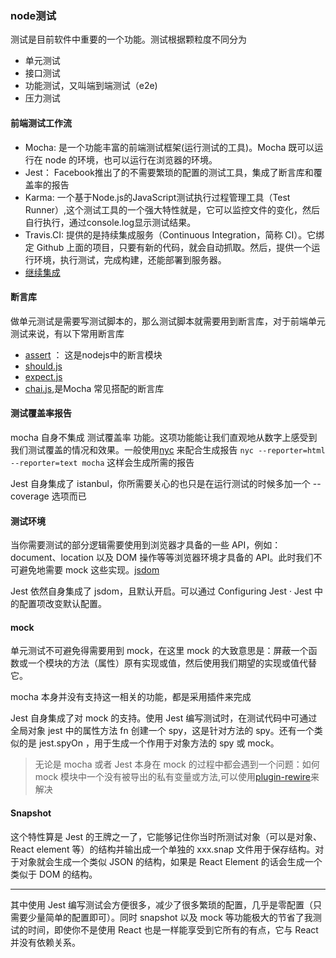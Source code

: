 ### node测试
测试是目前软件中重要的一个功能。测试根据颗粒度不同分为

- 单元测试
- 接口测试
- 功能测试，又叫端到端测试（e2e)
- 压力测试

#### 前端测试工作流
- Mocha: 是一个功能丰富的前端测试框架(运行测试的工具)。Mocha 既可以运行在 node 的环境，也可以运行在浏览器的环境。
- Jest： Facebook推出了的不需要繁琐的配置的测试工具，集成了断言库和覆盖率的报告
- Karma: 一个基于Node.js的JavaScript测试执行过程管理工具（Test Runner）,这个测试工具的一个强大特性就是，它可以监控文件的变化，然后自行执行，通过console.log显示测试结果。
- Travis.CI: 提供的是持续集成服务（Continuous Integration，简称 CI）。它绑定 Github 上面的项目，只要有新的代码，就会自动抓取。然后，提供一个运行环境，执行测试，完成构建，还能部署到服务器。
- [继续集成](http://www.ruanyifeng.com/blog/2017/12/travis_ci_tutorial.html)

#### 断言库
做单元测试是需要写测试脚本的，那么测试脚本就需要用到断言库，对于前端单元测试来说，有以下常用断言库

- [assert](http://nodejs.cn/api/assert.html) ： 这是nodejs中的断言模块
- [should.js](https://github.com/shouldjs/should.js)
- [expect.js](https://github.com/Automattic/expect.js)
- [chai.js](https://www.chaijs.com/),是Mocha 常见搭配的断言库

#### 测试覆盖率报告
mocha 自身不集成 测试覆盖率 功能。这项功能能让我们直观地从数字上感受到我们测试覆盖的情况和效果。一般使用[nyc](https://github.com/istanbuljs/nyc) 来配合生成报告 `nyc --reporter=html --reporter=text mocha` 这样会生成所需的报告

Jest 自身集成了 istanbul，你所需要关心的也只是在运行测试的时候多加一个 --coverage 选项而已

#### 测试环境
当你需要测试的部分逻辑需要使用到浏览器才具备的一些 API，例如：document、location 以及 DOM 操作等等浏览器环境才具备的 API。此时我们不可避免地需要 mock 这些实现。[jsdom](https://github.com/jsdom/jsdom)

Jest 依然自身集成了 jsdom，且默认开启。可以通过 Configuring Jest · Jest 中的配置项改变默认配置。

#### mock
单元测试不可避免得需要用到 mock，在这里 mock 的大致意思是：屏蔽一个函数或一个模块的方法（属性）原有实现或值，然后使用我们期望的实现或值代替它。

mocha 本身并没有支持这一相关的功能，都是采用插件来完成

Jest 自身集成了对 mock 的支持。使用 Jest 编写测试时，在测试代码中可通过全局对象 jest 中的属性方法 fn 创建一个 spy，这是针对方法的 spy。还有一个类似的是 jest.spyOn ，用于生成一个作用于对象方法的 spy 或 mock。
>无论是 mocha 或者 Jest 本身在 mock 的过程中都会遇到一个问题：如何 mock 模块中一个没有被导出的私有变量或方法,可以使用[plugin-rewire](https://github.com/speedskater/babel-plugin-rewire)来解决


#### Snapshot
这个特性算是 Jest 的王牌之一了，它能够记住你当时所测试对象（可以是对象、React element 等）的结构并输出成一个单独的 xxx.snap 文件用于保存结构。对于对象就会生成一个类似 JSON 的结构，如果是 React Element 的话会生成一个类似于 DOM 的结构。

***
其中使用 Jest 编写测试会方便很多，减少了很多繁琐的配置，几乎是零配置（只需要少量简单的配置即可）。同时 snapshot 以及 mock 等功能极大的节省了我测试的时间，即使你不是使用 React 也是一样能享受到它所有的有点，它与 React 并没有依赖关系。